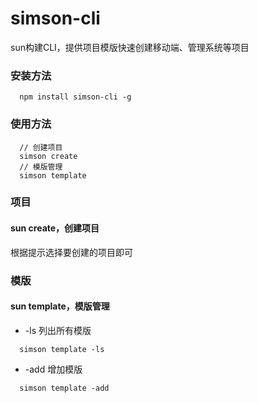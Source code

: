# simson-cli
sun构建CLI，提供项目模版快速创建移动端、管理系统等项目

### 安装方法
```shell
  npm install simson-cli -g
```

### 使用方法
```shell
  // 创建项目
  simson create
  // 模版管理
  simson template
```

### 项目

#### sun create，创建项目
根据提示选择要创建的项目即可

### 模版

#### sun template，模版管理

* -ls 列出所有模版

```
  simson template -ls
```

* -add 增加模版

```
  simson template -add
```
